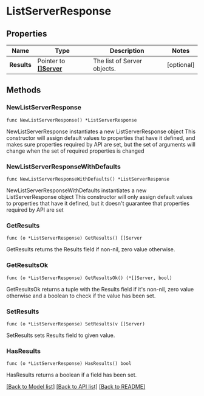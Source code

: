 # ListServerResponse

## Properties

Name | Type | Description | Notes
------------ | ------------- | ------------- | -------------
**Results** | Pointer to [**[]Server**](Server.md) | The list of Server objects. | [optional] 

## Methods

### NewListServerResponse

`func NewListServerResponse() *ListServerResponse`

NewListServerResponse instantiates a new ListServerResponse object
This constructor will assign default values to properties that have it defined,
and makes sure properties required by API are set, but the set of arguments
will change when the set of required properties is changed

### NewListServerResponseWithDefaults

`func NewListServerResponseWithDefaults() *ListServerResponse`

NewListServerResponseWithDefaults instantiates a new ListServerResponse object
This constructor will only assign default values to properties that have it defined,
but it doesn't guarantee that properties required by API are set

### GetResults

`func (o *ListServerResponse) GetResults() []Server`

GetResults returns the Results field if non-nil, zero value otherwise.

### GetResultsOk

`func (o *ListServerResponse) GetResultsOk() (*[]Server, bool)`

GetResultsOk returns a tuple with the Results field if it's non-nil, zero value otherwise
and a boolean to check if the value has been set.

### SetResults

`func (o *ListServerResponse) SetResults(v []Server)`

SetResults sets Results field to given value.

### HasResults

`func (o *ListServerResponse) HasResults() bool`

HasResults returns a boolean if a field has been set.


[[Back to Model list]](../README.md#documentation-for-models) [[Back to API list]](../README.md#documentation-for-api-endpoints) [[Back to README]](../README.md)


